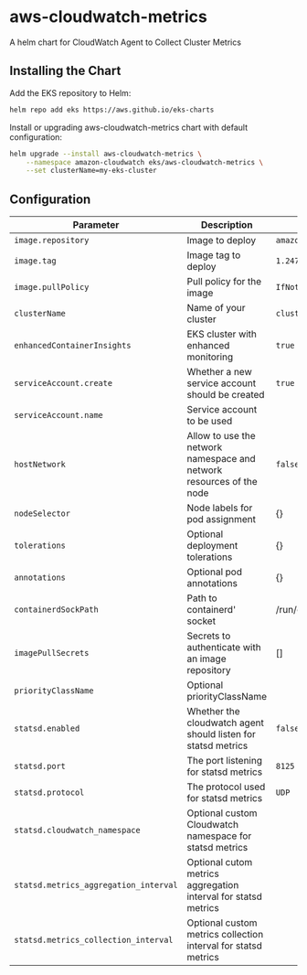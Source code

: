 # aws-cloudwatch-metrics

A helm chart for CloudWatch Agent to Collect Cluster Metrics

## Installing the Chart

Add the EKS repository to Helm:

```sh
helm repo add eks https://aws.github.io/eks-charts
```

Install or upgrading aws-cloudwatch-metrics chart with default configuration:

```sh
helm upgrade --install aws-cloudwatch-metrics \
    --namespace amazon-cloudwatch eks/aws-cloudwatch-metrics \
    --set clusterName=my-eks-cluster
```

## Configuration

| Parameter | Description | Default | Required |
| - | - | - | -
| `image.repository` | Image to deploy | `amazon/cloudwatch-agent` | ✔
| `image.tag` | Image tag to deploy | `1.247345.36b249270`
| `image.pullPolicy` | Pull policy for the image | `IfNotPresent` | ✔
| `clusterName` | Name of your cluster | `cluster_name` | ✔
| `enhancedContainerInsights` | EKS cluster with enhanced monitoring | `true` | 
| `serviceAccount.create` | Whether a new service account should be created | `true` |
| `serviceAccount.name` | Service account to be used | |
| `hostNetwork` | Allow to use the network namespace and network resources of the node | `false` |
| `nodeSelector` | Node labels for pod assignment	 | {} |
| `tolerations` | Optional deployment tolerations	 | {} |
| `annotations` | Optional pod annotations	 | {} |
| `containerdSockPath` | Path to containerd' socket | /run/containerd/containerd.sock |
| `imagePullSecrets` | Secrets to authenticate with an image repository | [] |
| `priorityClassName` | Optional priorityClassName	 | |
| `statsd.enabled` | Whether the cloudwatch agent should listen for statsd metrics	 | `false` |
| `statsd.port` | The port listening for statsd metrics | `8125` |
| `statsd.protocol` | The protocol used for statsd metrics | `UDP` |
| `statsd.cloudwatch_namespace` | Optional custom Cloudwatch namespace for statsd metrics | |
| `statsd.metrics_aggregation_interval` | Optional cutom metrics aggregation interval for statsd metrics | |
| `statsd.metrics_collection_interval` | Optional custom metrics collection interval for statsd metrics | |
